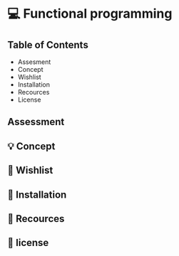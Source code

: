 # :computer: Functional programming

## Table of Contents
* Assesment
* Concept
* Wishlist
* Installation
* Recources
* License

## Assessment

## :bulb: Concept

## :memo: Wishlist

## :wrench: Installation

## :mag_right: Recources

## :bookmark: license 



